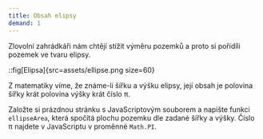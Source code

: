 ```yaml
---
title: Obsah elipsy
demand: 1
---
```


Zlovolní zahrádkáři nám chtějí stížit výměru pozemků a proto si pořídíli pozemek ve tvaru elipsy.

::fig[Elipsa]{src=assets/ellipse.png size=60}

Z matematiky víme, že známe-li šířku a výšku elipsy, její obsah je polovina šířky krát polovina výšky krát číslo π.

Založte si prázdnou stránku s JavaScriptovým souborem a napište funkci `ellipseArea`, která spočítá plochu pozemku dle zadané šířky a výšky. Číslo π najdete v JavaScriptu v proměnné `Math.PI`.
